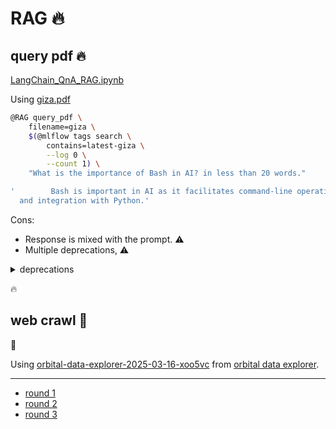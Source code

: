 # RAG 🔥

## query pdf 🔥

[LangChain_QnA_RAG.ipynb](../../../notebooks/LangChain_QnA_RAG-3.ipynb)

Using [giza.pdf](https://kamangir-public.s3.ca-central-1.amazonaws.com/giza-v1/giza.pdf)

```bash
@RAG query_pdf \
    filename=giza \
    $(@mlflow tags search \
        contains=latest-giza \
        --log 0 \
        --count 1) \
    "What is the importance of Bash in AI? in less than 20 words."
```


```yaml
'        Bash is important in AI as it facilitates command-line operations, automation,
  and integration with Python.'

```

Cons:

- Response is mixed with the prompt. ⚠️
- Multiple deprecations, ⚠️


<details>
<summary>deprecations</summary>

> /Users/kamangir/git/blue-assistant/blue_assistant/RAG/input.py:41: LangChainDeprecationWarning: The class `HuggingFaceEmbeddings` was deprecated in LangChain 0.2.2 and will be removed in 1.0. An updated version of the class exists in the :class:`~langchain-huggingface package and should be used instead. To use it run `pip install -U :class:`~langchain-huggingface` and import as `from :class:`~langchain_huggingface import HuggingFaceEmbeddings``.
>  embeddings = HuggingFaceEmbeddings()
/Users/kamangir/git/blue-assistant/blue_assistant/RAG/input.py:41: LangChainDeprecationWarning: Default values for HuggingFaceEmbeddings.model_name were deprecated in LangChain 0.2.16 and will be removed in 0.4.0. Explicitly pass a model_name to the HuggingFaceEmbeddings constructor instead.
  embeddings = HuggingFaceEmbeddings()

</details>


🔥 

## web crawl 🚧

🚧

Using [orbital-data-explorer-2025-03-16-xoo5vc](https://kamangir-public.s3.ca-central-1.amazonaws.com/orbital-data-explorer-2025-03-16-xoo5vc.tar.gz) from [orbital data explorer](../../script/repository/orbital_data_explorer/docs/README.md).

---

- [round 1](./round-1.md)
- [round 2](./round-2.md)
- [round 3](./round-3.md)
